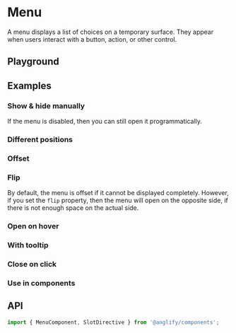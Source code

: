 # Menu

<app-references
issues="https://github.com/valentingavran/anglify/labels/component%3A%20Menu"
material-design="https://material.io/components/menus"
bundle-size="https://bundlephobia.com/package/@anglify/components@latest"
w3c="https://www.w3.org/WAI/ARIA/apg/patterns/menu/"/>

A menu displays a list of choices on a temporary surface. They appear when users interact with a button, action, or other control.

## Playground

<app-menu-playground></app-menu-playground>

## Examples

### Show & hide manually

If the menu is disabled, then you can still open it programmatically.
<app-code-example component="menu" example="show-hide-manually"></app-code-example>

### Different positions

<app-code-example component="menu" example="position"></app-code-example>

### Offset

<app-code-example component="menu" example="offset"></app-code-example>

### Flip

By default, the menu is offset if it cannot be displayed completely. However, if you set the `flip` property, then the menu will open on the opposite side, if there is not enough space on the actual side.
<app-code-example component="menu" example="flip"></app-code-example>

### Open on hover

<app-code-example component="menu" example="open-on-hover"></app-code-example>

### With tooltip

<app-code-example component="menu" example="with-tooltip"></app-code-example>

### Close on click

<app-code-example component="menu" example="close-on-click"></app-code-example>

### Use in components

<app-code-example component="menu" example="use-in-components"></app-code-example>

## API

```typescript
import { MenuComponent, SlotDirective } from '@anglify/components';
```

<app-inputs-table components="MenuComponent"></app-inputs-table>

<app-styling-table component="menu"></app-styling-table>
